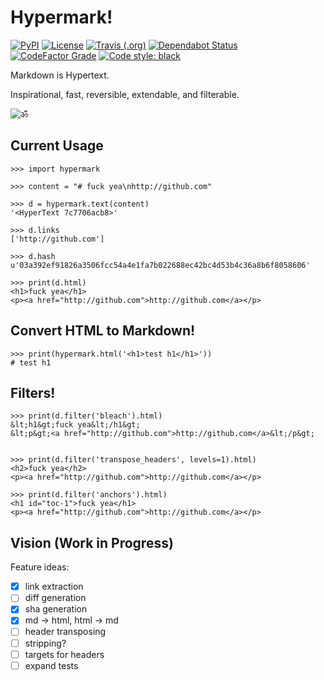 # Hypermark!

[![PyPI](https://img.shields.io/pypi/v/hypermark?style=flat-square)](https://pypi.org/project/hypermark/)
[![License](https://img.shields.io/github/license/ryanccn/hypermark.svg?style=flat-square)](https://github.com/ryanccn/hypermark/blob/master/LICENSE)
[![Travis (.org)](https://img.shields.io/travis/ryanccn/hypermark?style=flat-square)](https://travis-ci.org/ryanccn/hypermark)
[![Dependabot Status](https://img.shields.io/badge/Dependabot-enabled-success.svg?style=flat-square&logo=dependabot)](https://dependabot.com)
[![CodeFactor Grade](https://img.shields.io/codefactor/grade/github/ryanccn/hypermark.svg?style=flat-square)](https://www.codefactor.io/repository/github/ryanccn/hypermark)
[![Code style: black](https://img.shields.io/badge/code_style-black-black.svg?style=flat-square)](https://github.com/python/black)

Markdown is Hypertext.

Inspirational, fast, reversible,
extendable, and filterable.

![ॐ](https://img.shields.io/badge/zen-ॐ-9cf.svg?style=for-the-badge)

## Current Usage

```pycon
>>> import hypermark

>>> content = "# fuck yea\nhttp://github.com"

>>> d = hypermark.text(content)
'<HyperText 7c7706acb8>'

>>> d.links
['http://github.com']

>>> d.hash
u'03a392ef91826a3506fcc54a4e1fa7b022688ec42bc4d53b4c36a8b6f8058606'

>>> print(d.html)
<h1>fuck yea</h1>
<p><a href="http://github.com">http://github.com</a></p>

```

## Convert HTML to Markdown!

```pycon
>>> print(hypermark.html('<h1>test h1</h1>'))
# test h1
```

## Filters!

```pycon
>>> print(d.filter('bleach').html)
&lt;h1&gt;fuck yea&lt;/h1&gt;
&lt;p&gt;<a href="http://github.com">http://github.com</a>&lt;/p&gt;


>>> print(d.filter('transpose_headers', levels=1).html)
<h2>fuck yea</h2>
<p><a href="http://github.com">http://github.com</a></p>

>>> print(d.filter('anchors').html)
<h1 id="toc-1">fuck yea</h1>
<p><a href="http://github.com">http://github.com</a></p>
```

## Vision (Work in Progress)

Feature ideas:

- [x] link extraction
- [ ] diff generation
- [x] sha generation
- [x] md -> html, html -> md
- [ ] header transposing
- [ ] stripping?
- [ ] targets for headers
- [ ] expand tests
